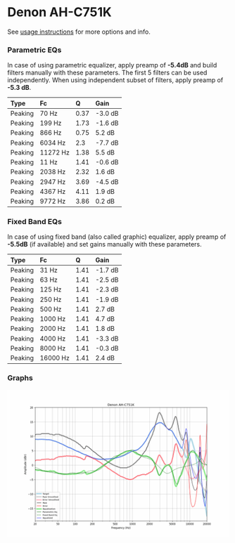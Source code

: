# Denon AH-C751K
See [usage instructions](https://github.com/jaakkopasanen/AutoEq#usage) for more options and info.

### Parametric EQs
In case of using parametric equalizer, apply preamp of **-5.4dB** and build filters manually
with these parameters. The first 5 filters can be used independently.
When using independent subset of filters, apply preamp of **-5.3 dB**.

| Type    | Fc       |    Q | Gain    |
|:--------|:---------|:-----|:--------|
| Peaking | 70 Hz    | 0.37 | -3.0 dB |
| Peaking | 199 Hz   | 1.73 | -1.6 dB |
| Peaking | 866 Hz   | 0.75 | 5.2 dB  |
| Peaking | 6034 Hz  | 2.3  | -7.7 dB |
| Peaking | 11272 Hz | 1.38 | 5.5 dB  |
| Peaking | 11 Hz    | 1.41 | -0.6 dB |
| Peaking | 2038 Hz  | 2.32 | 1.6 dB  |
| Peaking | 2947 Hz  | 3.69 | -4.5 dB |
| Peaking | 4367 Hz  | 4.11 | 1.9 dB  |
| Peaking | 9772 Hz  | 3.86 | 0.2 dB  |

### Fixed Band EQs
In case of using fixed band (also called graphic) equalizer, apply preamp of **-5.5dB**
(if available) and set gains manually with these parameters.

| Type    | Fc       |    Q | Gain    |
|:--------|:---------|:-----|:--------|
| Peaking | 31 Hz    | 1.41 | -1.7 dB |
| Peaking | 63 Hz    | 1.41 | -2.5 dB |
| Peaking | 125 Hz   | 1.41 | -2.3 dB |
| Peaking | 250 Hz   | 1.41 | -1.9 dB |
| Peaking | 500 Hz   | 1.41 | 2.7 dB  |
| Peaking | 1000 Hz  | 1.41 | 4.7 dB  |
| Peaking | 2000 Hz  | 1.41 | 1.8 dB  |
| Peaking | 4000 Hz  | 1.41 | -3.3 dB |
| Peaking | 8000 Hz  | 1.41 | -0.3 dB |
| Peaking | 16000 Hz | 1.41 | 2.4 dB  |

### Graphs
![](./Denon%20AH-C751K.png)